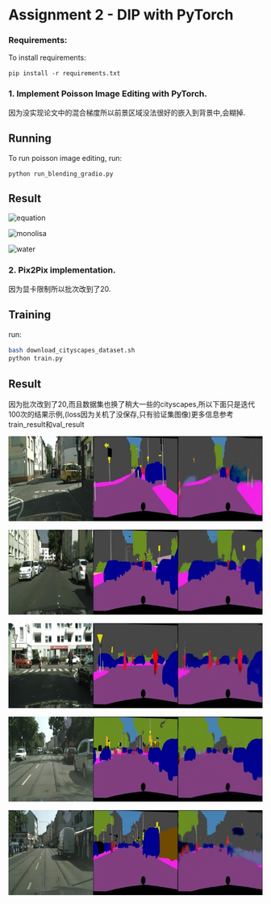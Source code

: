 # Assignment 2 - DIP with PyTorch



### Requirements:

To install requirements:

```setup
pip install -r requirements.txt
```



### 1. Implement Poisson Image Editing with PyTorch.



因为没实现论文中的混合梯度所以前景区域没法很好的嵌入到背景中,会糊掉.



## Running

To run poisson image editing, run:

```basic
python run_blending_gradio.py
```



## Result

![equation](E:\USTC\DIP\DIP-Teaching\Assignments\02_DIPwithPyTorch\equation.png)

![monolisa](E:\USTC\DIP\DIP-Teaching\Assignments\02_DIPwithPyTorch\monolisa.png)

![water](E:\USTC\DIP\DIP-Teaching\Assignments\02_DIPwithPyTorch\water.png)

### 2. Pix2Pix implementation.



因为显卡限制所以批次改到了20.



## Training

run:

```bash
bash download_cityscapes_dataset.sh
python train.py
```



## Result

因为批次改到了20,而且数据集也换了稍大一些的cityscapes,所以下面只是迭代100次的结果示例,(loss因为关机了没保存,只有验证集图像)更多信息参考train_result和val_result

![result_1](Pix2Pix/val_results/epoch_100/result_1.png)

![result_2](Pix2Pix/val_results/epoch_100/result_2.png)

![result_3](Pix2Pix/val_results/epoch_100/result_3.png)

![result_4](Pix2Pix/val_results/epoch_100/result_4.png)

![result_5](Pix2Pix/val_results/epoch_100/result_5.png)
